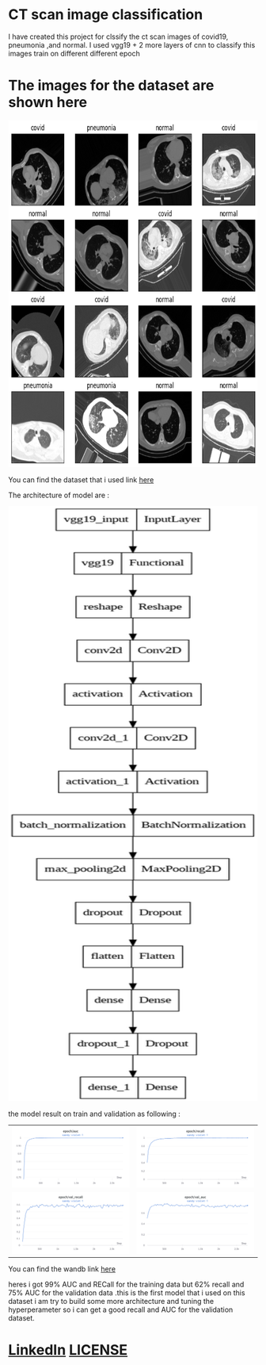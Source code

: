 # CT scan image classification 





 I have created this project for clssify the ct scan images of covid19, pneumonia ,and normal. I used vgg19 + 2 more layers of cnn to classify this images train on different different epoch
 
 
# The images for the dataset are shown here 
 
<img src="download.png" alt="Image description" width="1200" height="700">

You can find the dataset that i used  link [here](https://drive.google.com/drive/folders/1P0J0JZhu0Azb9WxR8ReskmCMt6yS9QxG?usp=share_link)


The architecture of model are :

<img src="vgg19_cnn.png" alt="Image description" width="700" height="1200">


the model result on train and validation as following :

<table>
  <tr>
    <td><img src="/images/W&B Chart 16_04_2023, 19_50_56.png"></td>
    <td><img src="/images/W&B Chart 16_04_2023, 19_51_15.png"></td>
  </tr>
  <tr>
    <td><img src="/images/W&B Chart 16_04_2023, 19_51_37.png"></td>
    <td><img src="/images/W&B Chart 16_04_2023, 19_52_21.png"></td>
  </tr>
</table>

You can find the wandb link [here](https://wandb.ai/name-nhi-socha/chel%20bhai%20start%20ho%20ja%2013%20april%20ho%20gya%20h?workspace=user-miniproject678sem)

heres i got 99% AUC and RECall for the training data but 62% recall and 75% AUC for the validation data .this is the first model that i used on this dataset i am try to build some more architecture and tuning the hyperperameter so i can get a good recall and AUC for the validation dataset. 

# [LinkedIn](https://www.linkedin.com/in/samunder-singh/)         [LICENSE](LICENSE)
